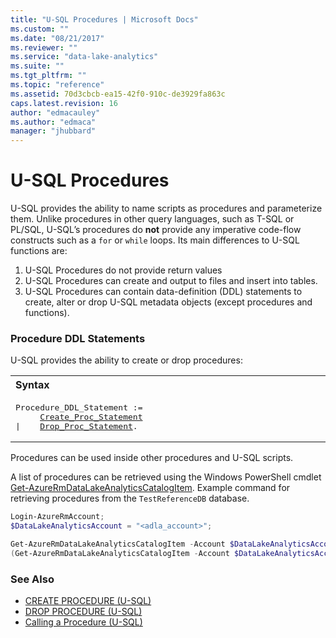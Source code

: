 ```yaml
---
title: "U-SQL Procedures | Microsoft Docs"
ms.custom: ""
ms.date: "08/21/2017"
ms.reviewer: ""
ms.service: "data-lake-analytics"
ms.suite: ""
ms.tgt_pltfrm: ""
ms.topic: "reference"
ms.assetid: 70d3cbcb-ea15-42f0-910c-de3929fa863c
caps.latest.revision: 16
author: "edmacauley"
ms.author: "edmaca"
manager: "jhubbard"
---
```

# U-SQL Procedures
U-SQL provides the ability to name scripts as procedures and parameterize them. Unlike procedures in other query languages, such as T-SQL or PL/SQL, U-SQL’s procedures do **not** provide any imperative code-flow constructs such as a `for` or `while` loops. Its main differences to U-SQL functions are:    
1.  U-SQL Procedures do not provide return values    
2.  U-SQL Procedures can create and output to files and insert into tables.  
3.  U-SQL Procedures can contain data-definition (DDL) statements to create, alter or drop U-SQL metadata objects (except procedures and functions).
  
  
### Procedure DDL Statements    
U-SQL provides the ability to create or drop procedures:  
  
<table><th align="left">Syntax</th><tr><td><pre>
Procedure_DDL_Statement :=                                                                               
     <a href="create-procedure-u-sql.md">Create_Proc_Statement</a>
|    <a href="drop-procedure-u-sql.md">Drop_Proc_Statement</a>.
</pre></td></tr></table>

Procedures can be used inside other procedures and U-SQL scripts.  

A list of procedures can be retrieved using the Windows PowerShell cmdlet [Get-AzureRmDataLakeAnalyticsCatalogItem](https://docs.microsoft.com/powershell/resourcemanager/azurerm.datalakeanalytics/v2.7.0/get-azurermdatalakeanalyticscatalogitem).  Example command for retrieving procedures from the `TestReferenceDB` database.
```powershell
Login-AzureRmAccount;
$DataLakeAnalyticsAccount = "<adla_account>";

Get-AzureRmDataLakeAnalyticsCatalogItem -Account $DataLakeAnalyticsAccount -Path "TestReferenceDB.dbo" -ItemType "Procedure";
(Get-AzureRmDataLakeAnalyticsCatalogItem -Account $DataLakeAnalyticsAccount -Path "TestReferenceDB.dbo" -ItemType "Procedure").Name;
```
  
### See Also
* [CREATE PROCEDURE (U-SQL)](create-procedure-u-sql.md)  
* [DROP PROCEDURE (U-SQL)](drop-procedure-u-sql.md)  
* [Calling a Procedure (U-SQL)](calling-a-procedure-u-sql.md)  
 
